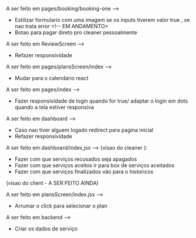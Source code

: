 A ser feito em pages/booking/booking-one -->

- Estilizar formulario com uma imagem se os inputs tiverem valor true , se nao trata error  <!-- EM ANDAMENTO>
- Botao para pagar direto pro cleaner pessoalmente

A ser feito em ReviewScreen -->

- Refazer responsividade


A ser feito em pages/plansScreen/index -->

- Mudar para o calendario react

A ser feito em pages/index -->

 - Fazer responsividade  de login quando for true/ adaptar o login em  dots quando a tela estiver responsiva

A ser feito em dashboard -->

 - Caso nao tiver alguem logado redirect para pagina inicial
 - Refazer responsividade


A ser feito em dashboard/index,jsx -->
(visao do cleaner ):
- Fazer com que serviços recusados seja apagados
- Fazer com que serviços aceitos ir para box de serviços  aceitados
- Fazer com que  serviços finalizados vão para o historicos

(visao do client - A SER FEITO AINDA)

 A ser feito em plansScreen/index.jsx -->

 - Arrumar o click para selecionar o plan 

 A ser feito em backend -->
 
 - Criar os dados de serviço





 
 

